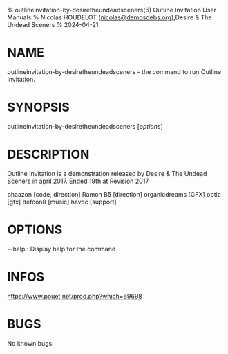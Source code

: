 % outlineinvitation-by-desiretheundeadsceners(6) Outline Invitation User Manuals
% Nicolas HOUDELOT (nicolas@demosdebs.org),Desire & The Undead Sceners
% 2024-04-21

# NAME
outlineinvitation-by-desiretheundeadsceners - the command to run Outline Invitation.

# SYNOPSIS
outlineinvitation-by-desiretheundeadsceners [*options*]

# DESCRIPTION
Outline Invitation is a demonstration released by Desire & The Undead Sceners in april 2017.
Ended 19th at Revision 2017 

phaazon [code, direction]
Ramon B5 [direction]
organicdreams [GFX]
optic [gfx]
defcon8 [music]
havoc [support]

# OPTIONS
\--help
:   Display help for the command

# INFOS
https://www.pouet.net/prod.php?which=69698

# BUGS
No known bugs.
